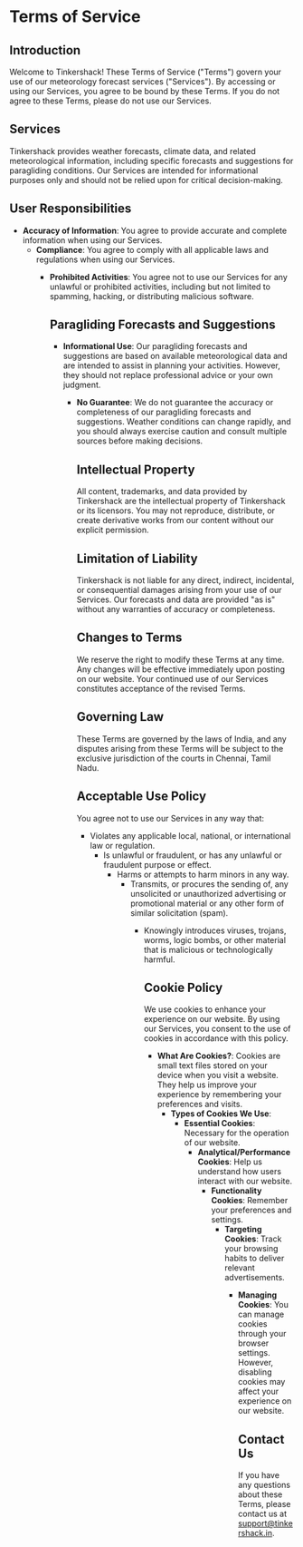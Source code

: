 # Terms of Service

## Introduction
Welcome to Tinkershack! These Terms of Service ("Terms") govern your use 
of our meteorology forecast services ("Services"). By accessing or using 
our Services, you agree to be bound by these Terms. If you do not agree 
to these Terms, please do not use our Services.

## Services
Tinkershack provides weather forecasts, climate data, and related 
meteorological information, including specific forecasts and suggestions 
for paragliding conditions. Our Services are intended for informational 
purposes only and should not be relied upon for critical 
decision-making.

## User Responsibilities
- **Accuracy of Information**: You agree to provide accurate and 
  complete information when using our Services.
  - **Compliance**: You agree to comply with all applicable laws and 
    regulations when using our Services.
    - **Prohibited Activities**: You agree not to use our Services for 
      any unlawful or prohibited activities, including but not limited 
      to spamming, hacking, or distributing malicious software.

      ## Paragliding Forecasts and Suggestions
      - **Informational Use**: Our paragliding forecasts and suggestions 
        are based on available meteorological data and are intended to 
        assist in planning your activities. However, they should not 
        replace professional advice or your own judgment.
        - **No Guarantee**: We do not guarantee the accuracy or 
          completeness of our paragliding forecasts and suggestions. 
          Weather conditions can change rapidly, and you should always 
          exercise caution and consult multiple sources before making 
          decisions.

          ## Intellectual Property
          All content, trademarks, and data provided by Tinkershack are 
          the intellectual property of Tinkershack or its licensors. You 
          may not reproduce, distribute, or create derivative works from 
          our content without our explicit permission.

          ## Limitation of Liability
          Tinkershack is not liable for any direct, indirect, 
          incidental, or consequential damages arising from your use of 
          our Services. Our forecasts and data are provided "as is" 
          without any warranties of accuracy or completeness.

          ## Changes to Terms
          We reserve the right to modify these Terms at any time. Any 
          changes will be effective immediately upon posting on our 
          website. Your continued use of our Services constitutes 
          acceptance of the revised Terms.

          ## Governing Law
          These Terms are governed by the laws of India, and any 
          disputes arising from these Terms will be subject to the 
          exclusive jurisdiction of the courts in Chennai, Tamil Nadu.

          ## Acceptable Use Policy
          You agree not to use our Services in any way that:
          - Violates any applicable local, national, or international 
            law or regulation.
            - Is unlawful or fraudulent, or has any unlawful or 
              fraudulent purpose or effect.
              - Harms or attempts to harm minors in any way.
                - Transmits, or procures the sending of, any unsolicited 
                  or unauthorized advertising or promotional material or 
                  any other form of similar solicitation (spam).
                  - Knowingly introduces viruses, trojans, worms, logic 
                    bombs, or other material that is malicious or 
                    technologically harmful.

                    ## Cookie Policy
                    We use cookies to enhance your experience on our 
                    website. By using our Services, you consent to the 
                    use of cookies in accordance with this policy.
                    - **What Are Cookies?**: Cookies are small text 
                      files stored on your device when you visit a 
                      website. They help us improve your experience by 
                      remembering your preferences and visits.
                      - **Types of Cookies We Use**:
                          - **Essential Cookies**: Necessary for the 
                            operation of our website.
                              - **Analytical/Performance Cookies**: Help 
                                us understand how users interact with 
                                our website.
                                  - **Functionality Cookies**: Remember 
                                    your preferences and settings.
                                      - **Targeting Cookies**: Track 
                                        your browsing habits to deliver 
                                        relevant advertisements.
                                        - **Managing Cookies**: You can 
                                          manage cookies through your 
                                          browser settings. However, 
                                          disabling cookies may affect 
                                          your experience on our 
                                          website.

                                          ## Contact Us
                                          If you have any questions 
                                          about these Terms, please 
                                          contact us at 
                                          support@tinkershack.in.

